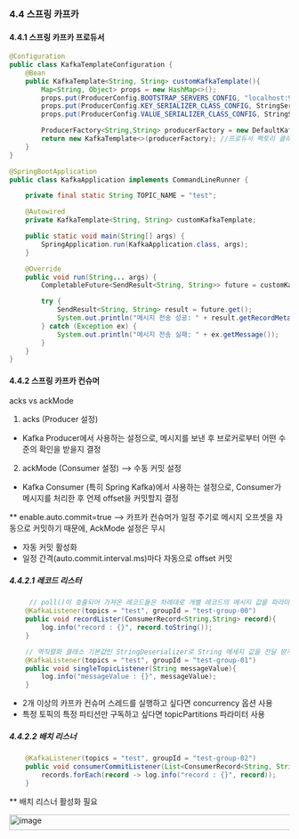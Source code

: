 ### 4.4 스프링 카프카 


#### 4.4.1 스프링 카프카 프로듀서 

```java
@Configuration
public class KafkaTemplateConfiguration {
	@Bean
	public KafkaTemplate<String, String> customKafkaTemplate(){
		Map<String, Object> props = new HashMap<>();
		props.put(ProducerConfig.BOOTSTRAP_SERVERS_CONFIG, "localhost:9092");
		props.put(ProducerConfig.KEY_SERIALIZER_CLASS_CONFIG, StringSerializer.class);
		props.put(ProducerConfig.VALUE_SERIALIZER_CLASS_CONFIG, StringSerializer.class);

		ProducerFactory<String,String> producerFactory = new DefaultKafkaProducerFactory<>(props); 
		return new KafkaTemplate<>(producerFactory); //프로듀서 팩토리 클래스 통해서 카프카 템플릿 생성 
	}
}
```


```java
@SpringBootApplication
public class KafkaApplication implements CommandLineRunner {

	private final static String TOPIC_NAME = "test";

	@Autowired
	private KafkaTemplate<String, String> customKafkaTemplate;

	public static void main(String[] args) {
		SpringApplication.run(KafkaApplication.class, args);
	}

	@Override
	public void run(String... args) {
		CompletableFuture<SendResult<String, String>> future = customKafkaTemplate.send(TOPIC_NAME, "test"); //카프카 템플릿 클래스 사용하여 데이터 전송 

		try {
			SendResult<String, String> result = future.get();
			System.out.println("메시지 전송 성공: " + result.getRecordMetadata());
		} catch (Exception ex) {
			System.out.println("메시지 전송 실패: " + ex.getMessage());
		}
	}
}
```

#### 4.4.2 스프링 카프카 컨슈머 

acks vs ackMode

1. acks (Producer 설정)
- Kafka Producer에서 사용하는 설정으로, 메시지를 보낸 후 브로커로부터 어떤 수준의 확인을 받을지 결정

2. ackMode (Consumer 설정) --> 수동 커밋 설정
- Kafka Consumer (특히 Spring Kafka)에서 사용하는 설정으로, Consumer가 메시지를 처리한 후 언제 offset을 커밋할지 결정

** enable.auto.commit=true --> 카프카 컨슈머가 일정 주기로 메시지 오프셋을 자동으로 커밋하기 때문에, AckMode 설정은 무시
- 자동 커밋 활성화
- 일정 간격(auto.commit.interval.ms)마다 자동으로 offset 커밋


##### 4.4.2.1 레코드 리스터 
```java
     // poll()이 호출되어 가져온 레코드들은 차례대로 개별 레코드의 메시지 값을 파라미터로 받게 된다. 
	@KafkaListener(topics = "test", groupId = "test-group-00")
	public void recordLister(ConsumerRecord<String,String> record){
		log.info("record : {}", record.toString());
	}

    // 역직렬화 클래스 기본값인 StringDeserializer로 String 메세지 값을 전달 받게 된다. 
	@KafkaListener(topics = "test", groupId = "test-group-01")
	public void singleTopicListener(String messageValue){
		log.info("messageValue : {}", messageValue);
	}

```

- 2개 이상의 카프카 컨슈머 스레드를 실행하고 싶다면 concurrency 옵션 사용
- 특정 토픽의 특정 파티션만 구독하고 싶다면 topicPartitions 파라미터 사용

##### 4.4.2.2 배치 리스너
```java
	@KafkaListener(topics = "test", groupId = "test-group-02")
	public void consumerCommitListener(List<ConsumerRecord<String, String>> records){
		records.forEach(record -> log.info("record : {}", record));
	}
```
** 배치 리스너 활성화 필요 

<img width="515" height="28" alt="image" src="https://github.com/user-attachments/assets/9e15677a-8c15-4c29-87d1-1a693194608b" />

